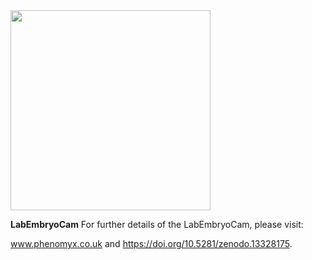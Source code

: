 
<img src="https://github.com/user-attachments/assets/8474290f-f445-4cc5-b272-15405a5b88eb" width= "320">

**LabEmbryoCam**
For further details of the LabEmbryoCam, please visit: 

www.phenomyx.co.uk and https://doi.org/10.5281/zenodo.13328175.
